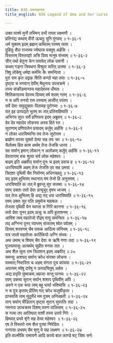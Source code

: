 ```yaml
---
title: 036 उमामाहत्यम्
title_english: 036 Legend of Uma and her curse

---
```

उक्त वाक्ये मुनौ तस्मिन् उभौ राघव लक्ष्मणौ ।  
प्रतिनंद्य कथाम् वीरौ ऊचतुः मुनि पुंगवम् ॥ १-३६-१  
धर्म युक्तम् इदम् ब्रह्मन् कथितम् परमम् त्वया ।  
दुहितुः शैल राजस्य ज्येष्ठाय वक्तुम् अर्हसि ।  
विस्तरम् विस्तरज्ञो असि दिव्य मानुष संभवम् ॥ १-३६-२  
त्रीन् पथो हेतुना केन पावयेत् लोक पावनी ।  
कथम् गङ्गा त्रिपथगा विश्रुता सरित् उत्तमा ॥ १-३६-३  
त्रिषु लोकेषु धर्मज्ञ कर्मभिः कैः समन्विता ।  
पुरा राम कृत उद्वाहः शिति कण्ठो महा तपाः ॥ १-३६-५  
दृष्ट्वा च भगवान् देवीम् मैथुनाय उपचक्रमे ।  
तस्य संक्रीडमानस्य महादेवस्य धीमतः ।  
शितिकण्ठस्य देवस्य दिव्यम् वर्ष शतम् गतम् ॥ १-३६-६  
न च अपि तनयो राम तस्याम् आसीत् परंतप ।  
सर्वे देवाः समुद्युक्ताः पितामह पुरोगमाः ॥ १-३६-७  
यत् इह उत्पद्यते भूतम् कः तत् प्रतिसहिष्यति ।  
अभिगंय सुराः सर्वे प्रणिपत्य इदम् अब्रुवन् ॥ १-३६-८  
देव देव महादेव लोकस्य अस्य हिते रत ।  
सुराणाम् प्रणिपातेन प्रसादम् कर्तुम् अर्हसि ॥ १-३६-९  
न लोका धारयिष्यन्ति तव तेजः सुरोत्तम ।  
ब्राह्मेण तपसा युक्तो देव्या सह तपः चर ॥ १-३६-१०  
त्रैलोक्य हित काम अर्थम् तेजः तेजसि धारय ।  
रक्ष सर्वान् इमान् लोकान् न अलोकम् कर्तुम् अर्हसि ॥ १-३६-११  
देवतानाम् वचः श्रुत्वा सर्व लोक महेश्वरः ।  
बाढम् इति अब्रवीत् सर्वान् पुनः च इदम् उवाच ह ॥ १-३६-१२  
धारयिष्यामि अहम् तेजः तेजसि एव सह उमया ।  
त्रिदशाः पृथिवी चैव निर्वाणम् अधिगच्छतु ॥ १-३६-१३  
यद् इदम् क्षुभितम् स्थानात् मम तेजो हि अनुत्तमम् ।  
धारयिष्यति कः तत् मे ब्रुवन्तु सुर सत्तमाः ॥ १-३६-१४  
एवम् उक्ताः ततो देवाः प्रत्यूचुर् वृषभ ध्वजम् ।  
यत् तेजः क्षुभितम् हि अद्य तद् धरा धारयिष्यति ॥ १-३६-१५  
एवम् उक्तः सुर पतिः प्रमुमोच महाबलः ।  
तेजसा पृथिवी येन व्याप्ता स गिरि कानना ॥ १-३६-१६  
ततो देवाः पुनर् इदम् ऊचुः च अपि हुताशनम् ।  
आविश त्वम् महातेजो रौद्रम् वायु समन्वितः ॥ १-३६-१७  
तद् अग्निना पुनर् व्याप्तम् संजातम् श्वेत पर्वतम् ।  
दिव्यम् शरवणम् चैव पावक आदित्य संनिभम् ॥ १-३६-१८  
यत्र जातो महातेजाः कार्तिकेयो अग्नि संभवः ।  
अथ उमाम् च शिवम् चैव देवाः स ऋषि गणाः तदा ॥ १-३६-१९  
पूजयामासुः अत्यर्थम् सुप्रीत मनसः ततः ।  
अथ शैल सुता राम त्रिदशान् इदम् अब्रवीत् ॥ २०  
समन्युः अशपत् सर्वान् क्रोध संरक्त लोचना ।  
यस्मात् निवारिता च अहम् संगता पुत्र कांयया ॥ १-३६-२१  
अपत्यम् स्वेषु दारेषु न उत्पदयितुम् अर्हथ ।  
अद्य प्रभृति युष्माकम् अप्रजाः सन्तु पत्नयः ॥ १-३६-२२  
एवम् उक्त्वा सुरान् सर्वान् शशाप पृथिवीम् अपि ।  
अवने न एक रूपा त्वम् बहु भार्या भविष्यसि ॥ १-३६-२३  
न च पुत्र कृताम् प्रीतिम् मत् क्रोध कलुषीकृता ।  
प्राप्स्यसि त्वम् सुदुर्मेधे मम पुत्रम् अनिच्छती ॥ १-३६-२४  
तान् सर्वान् पीडितान् दृष्ट्वा सुरान् सुरपतिः तदा ।  
गमनाय उपचक्राम दिशम् वरुण पालिताम् ॥ १-३६-२५  
स गत्वा तप आतिष्ठत् पार्श्वे तस्य उत्तरे गिरेः ।  
हिमवत् प्रभवे शृंगे सह देव्या महेश्वरः ॥ १-३६-२६  
एष ते विस्तरो राम शैल पुत्र्या निवेदितः ।  
गन्गायाः प्रभवम् चैव शृणु मे सह लक्ष्मण ॥ १-३६-२७  
इति वाल्मीकि रामायणे आदि काव्ये बाल काण्डे षट् त्रिंशः सर्गः